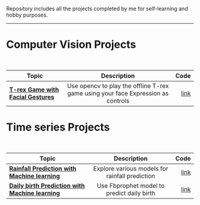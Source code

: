 Repository includes all the projects completed by me for self-learning and hobby purposes.

***
# Computer Vision Projects
<br>

| Topic                                                    | Description                                                                                         | Code          |
| -------------                                            |:-------------:                                                                                      | -----:        |
| [**T-rex Game with Facial Gestures**](https://github.com/Suhas-Prabhu/Artificial-Intelligence/tree/master/Computer%20Vision%20projects/T_Rex_Game_Facial_Gestures) | Use opencv to play the offline T-rex game using your face Expression as controls  |[link](https://github.com/Suhas-Prabhu/Artificial-Intelligence/blob/master/Computer%20Vision%20projects/T_Rex_Game_Facial_Gestures/T-Rex%20game.ipynb)|


# Time series Projects
<br>

| Topic                                                    | Description                                                                                         | Code          |
| -------------                                            |:-------------:                                                                                      | -----:        |
| [**Rainfall Prediction with Machine learning**](https://github.com/Suhas-Prabhu/Artificial-Intelligence/tree/master/Time%20series%20Forcasting/Rainfall%20prediction) | Explore various models for rainfall prediction  |[link](https://github.com/Suhas-Prabhu/Artificial-Intelligence/blob/master/Time%20series%20Forcasting/Rainfall%20prediction/main.ipynb)|
|[**Daily birth Prediction with Machine learning**](https://github.com/Suhas-Prabhu/Artificial-Intelligence/tree/master/Time%20series%20Forcasting/Daily%20birth%20forcasting)| Use Fbprophet model to predict daily birth |[link](https://github.com/Suhas-Prabhu/Artificial-Intelligence/blob/master/Time%20series%20Forcasting/Daily%20birth%20forcasting/main.ipynb)|
